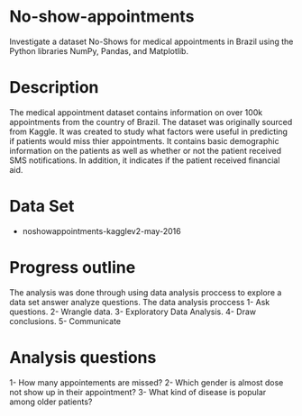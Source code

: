 # No-show-appointments
Investigate a dataset No-Shows for medical appointments in Brazil using the Python libraries NumPy, Pandas, and Matplotlib.
# Description
The medical appointment dataset contains information on over 100k appointments from the country of Brazil. The dataset was originally sourced from Kaggle. It was created to study what factors were useful in predicting if patients would miss thier appointments. It contains basic demographic information on the patients as well as whether or not the patient received SMS notifications. In addition, it indicates if the patient received financial aid.
# Data Set
* noshowappointments-kagglev2-may-2016
# Progress outline
The analysis was done through using data analysis proccess to explore a data set answer analyze questions.
The data analysis proccess
1- Ask questions.
2- Wrangle data.
3- Exploratory Data Analysis.
4- Draw conclusions.
5- Communicate
# Analysis questions
1- How many appointements are missed?
2- Which gender is almost dose not show up in their appointment?
3- What kind of disease is popular among older patients?
